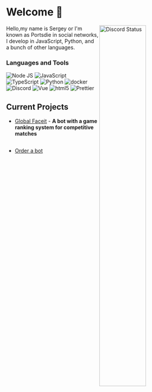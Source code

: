# Welcome 👋

<a href="https://discord.com/users/967308327367364648" target="_blank">
  <img width="50%" align="right" alt="Discord Status" src="https://lanyard.cnrad.dev/api/967308327367364648?theme=light&borderRadius=5px">
<a />

Hello,my name is Sergey or I'm known as Portsdie in social networks, I develop in JavaScript, Python, and a bunch of other languages.

### Languages and Tools
<img alt="Node JS" src="https://img.shields.io/badge/-Node%20JS-43853d?style=flat-square&logo=Node.js&logoColor=white" /> <img alt="JavaScript" src="https://img.shields.io/badge/-JavaScript-edb200?style=flat-square&logo=javascript&logoColor=white" /> <img alt="TypeScript" src="https://img.shields.io/badge/-TypeScript-235a96?style=flat-square&logo=typescript&logoColor=white" /> <img alt="Python" src="https://img.shields.io/badge/-Python-397ab2?style=flat-square&logo=Python&logoColor=white" /> <img alt="docker" src="https://img.shields.io/badge/-Docker-1390b6?style=flat-square&logo=Docker&logoColor=white" /> <img alt="Discord" src="https://img.shields.io/badge/-Discord-36393F?style=flat-square&logo=discord&logoColor=white" /> <img alt="Vue" src="https://img.shields.io/badge/-Vue-384960?style=flat-square&logo=vue.js&logoColor=white" /> <img alt="html5" src="https://img.shields.io/badge/-HTML5-E34F26?style=flat-square&logo=html5&logoColor=white" /> <img alt="Prettier" src="https://img.shields.io/badge/-Flask-1a2b34?style=flat-square&logo=flask&logoColor=white" /> 

## Current Projects

- [Global Faceit](https://vk.com/global.faceit) - **A bot with a game ranking system for competitive matches**

##
- [Order a bot](https://vk.com/portsidelearn)


